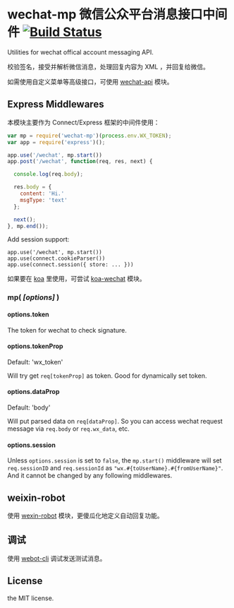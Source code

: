 # wechat-mp 微信公众平台消息接口中间件 [![Build Status](https://travis-ci.org/node-webot/wechat-mp.png?branch=master)](https://travis-ci.org/node-webot/wechat-mp)

Utilities for wechat offical account messaging API.

校验签名，接受并解析微信消息，处理回复内容为 XML ，并回复给微信。

如需使用自定义菜单等高级接口，可使用 [wechat-api](https://www.npmjs.org/package/wechat-api) 模块。

## Express Middlewares

本模块主要作为 Connect/Express 框架的中间件使用：

```javascript
var mp = require('wechat-mp')(process.env.WX_TOKEN);
var app = require('express')();

app.use('/wechat', mp.start())
app.post('/wechat', function(req, res, next) {

  console.log(req.body);

  res.body = {
    content: 'Hi.'
    msgType: 'text'
  };

  next();
}, mp.end());
```

Add session support:

```
app.use('/wechat', mp.start())
app.use(connect.cookieParser())
app.use(connect.session({ store: ... }))
```

如果要在 [koa](http://koajs.com/) 里使用，可尝试 [koa-wechat](https://www.npmjs.org/package/koa-wechat) 模块。


### mp( *[options]* )

#### options.token

The token for wechat to check signature.

#### options.tokenProp

Default: 'wx\_token'

Will try get `req[tokenProp]` as token. Good for dynamically set token.

#### options.dataProp

Default: 'body'

Will put parsed data on `req[dataProp]`. So you can access wechat request message via `req.body` or `req.wx_data`, etc.

#### options.session

Unless `options.session` is set to `false`,
the `mp.start()` middleware will set `req.sessionID` and `req.sessionId`
as `"wx.#{toUserName}.#{fromUserName}"`. And it cannot be changed by any following middlewares.


## weixin-robot

使用 [wexin-robot](https://github.com/node-webot/weixin-robot) 模块，更傻瓜化地定义自动回复功能。

## 调试

使用 [webot-cli](https://github.com/node-webot/webot-cli) 调试发送测试消息。


## License

the MIT license.
